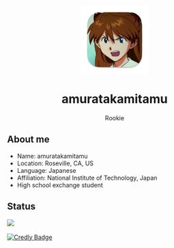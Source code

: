 <p align="center">
    <img src="icon.png" height="160">
    <h1 align="center">amuratakamitamu</h1>
    <p align="center">Rookie</p>
</p>

## About me
- Name: amuratakamitamu
- Location: Roseville, CA, US
- Language: Japanese
- Affiliation: National Institute of Technology, Japan
- High school exchange student

## Status
<a href="https://atcoder.jp/users/amuratakamitamu" target="_blank" title="amuratakamitamu"><img src="https://img.shields.io/endpoint?url=https%3A%2F%2Fatcoder-badges.now.sh%2Fapi%2Fatcoder%2Fjson%2Famuratakamitamu" /></a>
<div><a href="https://www.credly.com/badges/ef92f32a-bd58-4fb2-b85f-a1cd6402e495" target="_blank"><img src="https://images.credly.com/size/340x340/images/db97e4a6-df27-487c-b0b8-df43f467d853/image.png" alt="Credly Badge" width = 90></a></div>

